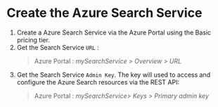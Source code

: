 # Create the Azure Search Service

 1) Create a Azure Search Service via the Azure Portal using the Basic pricing tier.
 2) Get the Search Service `URL` :
    >Azure Portal : _mySearchService > Overview > URL_
 3) Get the Search Service `Admin Key`. The key will used to access and configure the Azure Search resources via the REST API:
    >Azure Portal : _mySearchService> Keys > Primary admin key_